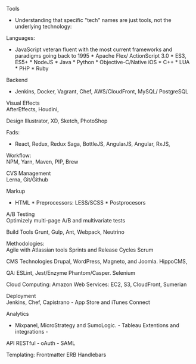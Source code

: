 Tools

* Understanding that specific "tech" names are just tools, not 
the underlying 
technology:

Languages:  
* JavaScript veteran fluent with 
the most current frameworks 
and paradigms going back to 
1995    * Apache Flex/
ActionScript 3.0    * ES3, 
ES5+    * NodeJS  * Java  * 
Python  * Objective-C/Native 
iOS  * 
C++  * LUA  * 
PHP  * Ruby

Backend  
* Jenkins, Docker, Vagrant, Chef, 
AWS/CloudFront, MySQL/
PostgreSQL

Visual Effects  
AfterEffects, Houdini, 

Design
Illustrator, XD, Sketch, PhotoShop

Fads:  
* React, Redux, Redux Saga, 
BottleJS, AngularJS, Angular, 
RxJS,  

Workflow:  
NPM, Yarn, Maven, PIP, Brew

CVS Management  
Lerna, Git/Github

Markup  
* HTML  * Preprocessors: 
LESS/SCSS  * Postprocesors

A/B Testing  
Optimizely 
multi-page A/B and 
multivariate tests

Build Tools
Grunt, Gulp, Ant, Webpack, 
Neutrino

Methodologies:   
Agile with Atlassian tools
Sprints and  Release Cycles
Scrum

CMS Technologies 
Drupal, WordPress, Magneto, 
and Joomla.
HippoCMS,

QA: 
ESLint, Jest/Enzyme
Phantom/Casper. 
Selenium

Cloud Computing:
Amazon Web Services: EC2, 
S3, CloudFront, Sumerian

Deployment  
Jenkins, Chef, Capistrano  - 
App Store and iTunes Connect

Analytics  
- Mixpanel, MicroStrategy and 
SumoLogic.  - Tableau 
Extentions 
and integrations  - 

API
RESTful  - oAuth  - SAML

Templating:
Frontmatter
ERB
Handlebars